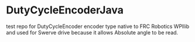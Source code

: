 # DutyCycleEncoderJava
test repo for DutyCycleEncoder encoder type native to FRC Robotics WPIlib and used for Swerve drive because it allows Absolute angle to be read.
